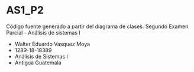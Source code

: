 # AS1_P2
Código fuente generado a partir del diagrama de clases. Segundo Examen Parcial - Análisis de sistemas I

- Walter Eduardo Vasquez Moya
- 1289-18-18389
- Análisis de Sistemas I
- Antigua Guatemala
